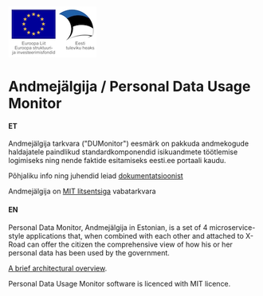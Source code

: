 ![EL struktuurifondid](doc/img/EL_struktuuri-_ja_investeerimisfondid_horisontaalne.jpg)

Andmejälgija / Personal Data Usage Monitor
=====================

#### ET

Andmejälgija tarkvara ("DUMonitor") eesmärk on pakkuda andmekogude haldajatele paindlikud standardkomponendid 
isikuandmete töötlemise logimiseks ning nende faktide esitamiseks eesti.ee portaali kaudu.

Põhjaliku info ning juhendid leiad [dokumentatsioonist](doc/README.md)

Andmejälgija on [MIT litsentsiga](LICENSE.txt) vabatarkvara

#### EN

Personal Data Monitor, Andmejälgija in Estonian, is a set of 4 microservice-style applications that, when combined with each other and attached to X-Road can offer the citizen the comprehensive view of how his or her personal data has been used by the government.

[A brief architectural overview](https://github.com/e-gov/AJ/blob/master/preliminary/Overview.md).

Personal Data Usage Monitor software is licenced with MIT licence.
